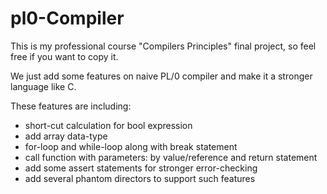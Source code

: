 # pl0-Compiler

This is my professional course "Compilers Principles" final project, so feel free if you want to copy it.

We just add some features on naive PL/0 compiler and make it a stronger language like C.

These features are including:
- short-cut calculation for bool expression 
- add array data-type
- for-loop and while-loop along with break statement
- call function with parameters: by value/reference and return statement 
- add some assert statements for stronger error-checking
- add several phantom directors to support such features
